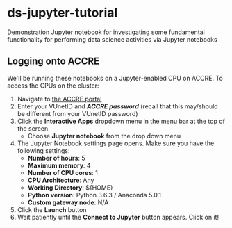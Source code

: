 # ds-jupyter-tutorial
Demonstration Jupyter notebook for investigating some fundamental functionality for performing data science activities via Jupyter notebooks

## Logging onto ACCRE
We'll be running these notebooks on a Jupyter-enabled CPU on ACCRE.  To access the CPUs on the cluster:

1. Navigate to [the ACCRE portal](https://portal.accre.vanderbilt.edu)
2. Enter your VUnetID and ***ACCRE password*** (recall that this may/should be different from your VUnetID password)
3. Click the **Interactive Apps** dropdown menu in the menu bar at the top of the screen.
    * Choose **Jupyter notebook** from the drop down menu
4. The Jupyter Notebook settings page opens.  Make sure you have the following settings:
    * **Number of hours**: 5
    * **Maximum memory**: 4
    * **Number of CPU cores**: 1
    * **CPU Architecture**: Any
    * **Working Directory**: ${HOME}
    * **Python version**: Python 3.6.3 / Anaconda 5.0.1
    * **Custom gateway node**: N/A
5. Click the **Launch** button
6. Wait patiently until the **Connect to Jupyter** button appears.  Click on it!
